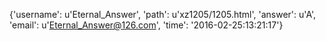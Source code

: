 {'username': u'Eternal_Answer', 'path': u'xz1205/1205.html', 'answer': u'A', 'email': u'Eternal_Answer@126.com', 'time': '2016-02-25:13:21:17'}